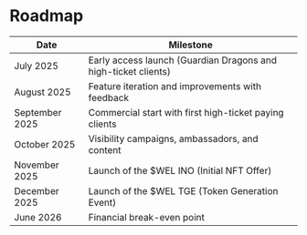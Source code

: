 # Roadmap

| Date                                                                      | Milestone                                                                   |
|---------------------------------------------------------------------------|-----------------------------------------------------------------------------|
| July 2025                                                                 | Early access launch (Guardian Dragons and high-ticket clients)              |
| August 2025                                                               | Feature iteration and improvements with feedback                            |
| September 2025                                                            | Commercial start with first high-ticket paying clients                      |
| October 2025                                                              | Visibility campaigns, ambassadors, and content                              |
| November 2025                                                             | Launch of the $WEL INO (Initial NFT Offer)                                  |
| December 2025                                                             | Launch of the $WEL TGE (Token Generation Event)                             |
| June 2026                                                                 | Financial break-even point                                                  |
